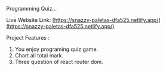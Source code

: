 Programming Quiz...

Live Website Link: [https://snazzy-paletas-dfa525.netlify.app/](https://snazzy-paletas-dfa525.netlify.app/)

Project Features :

1. You enjoy programing quiz game.
2. Chart all total mark.
3. Three question of react router dom.
